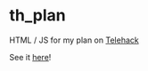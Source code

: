 # th_plan
HTML / JS for my plan on [Telehack](https://telehack.com)

See it [here](https://telehack.com/u/zcj)!
